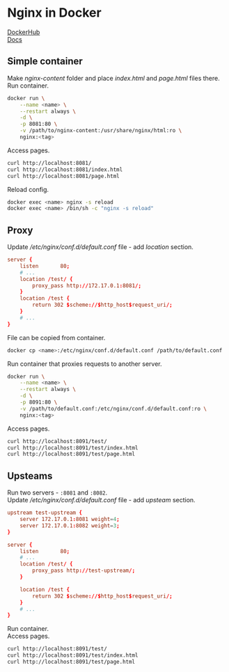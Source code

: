 # Nginx in Docker

[DockerHub](https://hub.docker.com/_/nginx/)  
[Docs](http://nginx.org/en/docs/)

## Simple container

Make *nginx-content* folder and place *index.html* and *page.html* files there.  
Run container.
```bash
docker run \
    --name <name> \
    --restart always \
    -d \
    -p 8081:80 \
    -v /path/to/nginx-content:/usr/share/nginx/html:ro \
    nginx:<tag>
```

Access pages.
```bash
curl http://localhost:8081/
curl http://localhost:8081/index.html
curl http://localhost:8081/page.html
```

Reload config.
```bash
docker exec <name> nginx -s reload
docker exec <name> /bin/sh -c "nginx -s reload"
```

## Proxy

Update */etc/nginx/conf.d/default.conf* file - add *location* section.
```conf
server {
    listen       80;
    # ...
    location /test/ {
        proxy_pass http://172.17.0.1:8081/;
    }
    location /test {
        return 302 $scheme://$http_host$request_uri/;
    }
    # ...
}
```

File can be copied from container.
```bash
docker cp <name>:/etc/nginx/conf.d/default.conf /path/to/default.conf
```

Run container that proxies requests to another server.
```bash
docker run \
    --name <name> \
    --restart always \
    -d \
    -p 8091:80 \
    -v /path/to/default.conf:/etc/nginx/conf.d/default.conf:ro \
    nginx:<tag>
```

Access pages.
```bash
curl http://localhost:8091/test/
curl http://localhost:8091/test/index.html
curl http://localhost:8091/test/page.html
```

## Upsteams

Run two servers - `:8081` and `:8082`.  
Update */etc/nginx/conf.d/default.conf* file - add *upsteam* section.
```conf
upstream test-upstream {
    server 172.17.0.1:8081 weight=4;
    server 172.17.0.1:8082 weight=3;
}

server {
    listen       80;
    # ...
    location /test/ {
        proxy_pass http://test-upstream/;
    }

    location /test {
        return 302 $scheme://$http_host$request_uri/;
    }
    # ...
}
```

Run container.\
Access pages.
```bash
curl http://localhost:8091/test/
curl http://localhost:8091/test/index.html
curl http://localhost:8091/test/page.html
```
